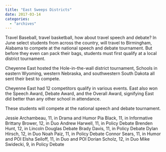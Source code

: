 ```yaml
---
title: "East Sweeps Districts"
date: 2017-03-14
categories: 
  - "archives"
---
```


Travel Baseball, travel basketball, how about travel speech and debate? In June select students from across the country, will travel to Birmingham, Alabama to compete at the national speech and debate tournament. But before they even can pack their bags, students must first qualify at a local district tournament.

Cheyenne East hosted the Hole-in-the-wall district tournament, Schools in eastern Wyoming, western Nebraska, and southwestern South Dakota all sent their best to compete.

Cheyenne East had 12 competitors qualify in various events. East also won the Speech Award, Debate Award, and the Overall Award, signifying East did better than any other school in attendance.

These students will compete at the national speech and debate tournament.

Jessie Archambeau, 11, in Drama and Humor Pia Black, 11, in Informative Brittany Brower, 12, in Duo Andrew Harwell, 11, in Policy Debate Brenden Hunt, 12, in Lincoln Douglas Debate Brady Davis, 11, in Policy Debate Dylan Hirsch, 12, in Duo Noah Paiz, 11, in Policy Debate Connor Sears, 11, in Humor and POI Elsha Seiloff, 11, in Duo and POI Dorian Scholz, 12, in Duo Mike Swidecki, 9, in Policy Debate
